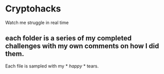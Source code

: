# Cryptohacks
Watch me struggle in real time

## each folder is a series of my completed challenges with my own comments on how I did them. 
Each file is sampled with my * *happy* * tears. 
